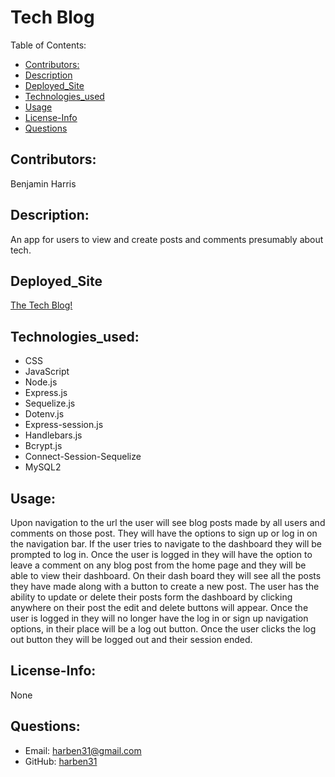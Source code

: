 # Tech Blog
Table of Contents:
* [Contributors:](#Contributors)
* [Description](#Description)
* [Deployed_Site](#Deployed_Site)
* [Technologies_used](#Technologies_used)
* [Usage](#Usage)
* [License-Info](#License-Info)
* [Questions](#Questions)
    
## Contributors: 
Benjamin Harris

## Description:
An app for users to view and create posts and comments presumably about tech.

## Deployed_Site
[The Tech Blog!](https://arcane-escarpment-20008.herokuapp.com/)

## Technologies_used:
* CSS
* JavaScript
* Node.js
* Express.js
* Sequelize.js
* Dotenv.js
* Express-session.js
* Handlebars.js
* Bcrypt.js
* Connect-Session-Sequelize
* MySQL2


## Usage:
Upon navigation to the url the user will see blog posts made by all users and comments on those post. They will have the options to sign up or log in on the navigation bar. If the user tries to navigate to the dashboard they will be prompted to log in. Once the user is logged in they will have the option to leave a comment on any blog post from the home page and they will be able to view their dashboard. On their dash board they will see all the posts they have made along with a button to create a new post. The user has the ability to update or delete their posts form the dashboard by clicking anywhere on their post the edit and delete buttons will appear. Once the user is logged in they will no longer have the log in or sign up navigation options, in their place will be a log out button. Once the user clicks the log out button they will be logged out and their session ended.


## License-Info:
None

## Questions:
* Email: [harben31@gmail.com](mailto:harben31@gmail.com)
* GitHub: [harben31](https://www.github.com/harben31)
